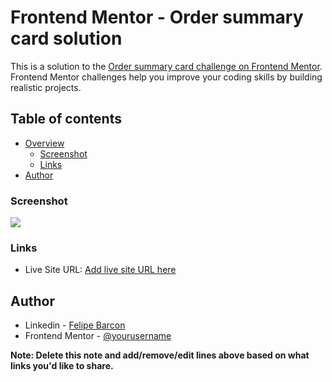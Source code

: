 # Frontend Mentor - Order summary card solution

This is a solution to the [Order summary card challenge on Frontend Mentor](https://www.frontendmentor.io/challenges/order-summary-component-QlPmajDUj). Frontend Mentor challenges help you improve your coding skills by building realistic projects.

## Table of contents

- [Overview](#overview)
  - [Screenshot](#screenshot)
  - [Links](#links)
- [Author](#author)

### Screenshot

![](./screenshot.png)

### Links

- Live Site URL: [Add live site URL here](https://order-summary-component-main-felipe.netlify.app/)

## Author

- Linkedin - [Felipe Barcon](https://www.linkedin.com/in/felipe-barcon/)
- Frontend Mentor - [@yourusername](https://www.frontendmentor.io/profile/yourusername)


**Note: Delete this note and add/remove/edit lines above based on what links you'd like to share.**
